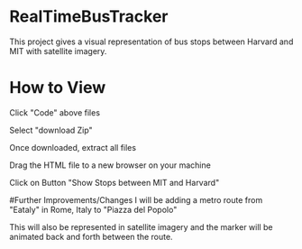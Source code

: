 # RealTimeBusTracker
This project gives a visual representation of bus stops between Harvard and MIT with satellite imagery.
# How to View
Click "Code" above files

Select "download Zip"

Once downloaded, extract all files

Drag the HTML file to a new browser on your machine

Click on Button "Show Stops between MIT and Harvard"

#Further Improvements/Changes
I will be adding a metro route from "Eataly" in Rome, Italy to "Piazza del Popolo"

This will also be represented in satellite imagery and the marker will be animated back and forth between the route.


